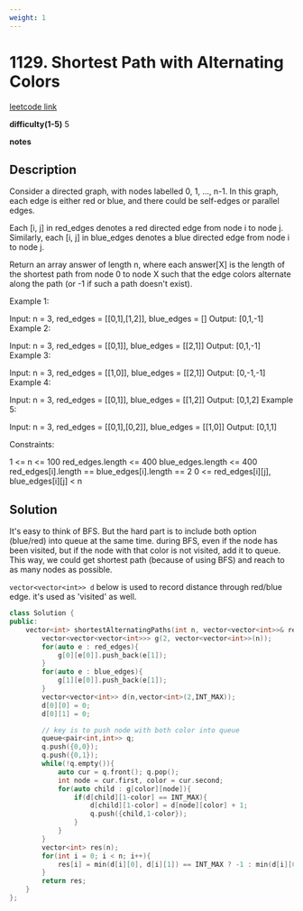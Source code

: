 ```yaml
---
weight: 1
---
```

# 1129. Shortest Path with Alternating Colors
[leetcode link](https://leetcode.com/problems/shortest-path-with-alternating-colors/)

**difficulty(1-5)** 
5

**notes**   


## Description
Consider a directed graph, with nodes labelled 0, 1, ..., n-1.  In this graph, each edge is either red or blue, and there could be self-edges or parallel edges.

Each [i, j] in red_edges denotes a red directed edge from node i to node j.  Similarly, each [i, j] in blue_edges denotes a blue directed edge from node i to node j.

Return an array answer of length n, where each answer[X] is the length of the shortest path from node 0 to node X such that the edge colors alternate along the path (or -1 if such a path doesn't exist).

Example 1:

Input: n = 3, red_edges = [[0,1],[1,2]], blue_edges = []
Output: [0,1,-1]
Example 2:

Input: n = 3, red_edges = [[0,1]], blue_edges = [[2,1]]
Output: [0,1,-1]
Example 3:

Input: n = 3, red_edges = [[1,0]], blue_edges = [[2,1]]
Output: [0,-1,-1]
Example 4:

Input: n = 3, red_edges = [[0,1]], blue_edges = [[1,2]]
Output: [0,1,2]
Example 5:

Input: n = 3, red_edges = [[0,1],[0,2]], blue_edges = [[1,0]]
Output: [0,1,1]
 

Constraints:

1 <= n <= 100
red_edges.length <= 400
blue_edges.length <= 400
red_edges[i].length == blue_edges[i].length == 2
0 <= red_edges[i][j], blue_edges[i][j] < n

## Solution
It's easy to think of BFS.
But the hard part is to include both option (blue/red) into queue at the same time.
during BFS, even if the node has been visited, but if the node with that color is not visited, add it to queue. This way, we could get shortest path (because of using BFS) and reach to as many nodes as possible.

`vector<vector<int>> d` below is used to record distance through red/blue edge. it's used as 'visited' as well. 
```c++
class Solution {
public:
    vector<int> shortestAlternatingPaths(int n, vector<vector<int>>& red_edges, vector<vector<int>>& blue_edges) {
        vector<vector<vector<int>>> g(2, vector<vector<int>>(n));
        for(auto e : red_edges){
            g[0][e[0]].push_back(e[1]);
        }
        for(auto e : blue_edges){
            g[1][e[0]].push_back(e[1]);
        }
        vector<vector<int>> d(n,vector<int>(2,INT_MAX));
        d[0][0] = 0;
        d[0][1] = 0;

        // key is to push node with both color into queue
        queue<pair<int,int>> q;
        q.push({0,0});
        q.push({0,1});
        while(!q.empty()){
            auto cur = q.front(); q.pop();
            int node = cur.first, color = cur.second;
            for(auto child : g[color][node]){
                if(d[child][1-color] == INT_MAX){
                    d[child][1-color] = d[node][color] + 1;
                    q.push({child,1-color});
                }
            }
        }
        vector<int> res(n);
        for(int i = 0; i < n; i++){
            res[i] = min(d[i][0], d[i][1]) == INT_MAX ? -1 : min(d[i][0], d[i][1]);
        }
        return res;
    }
};
```

 